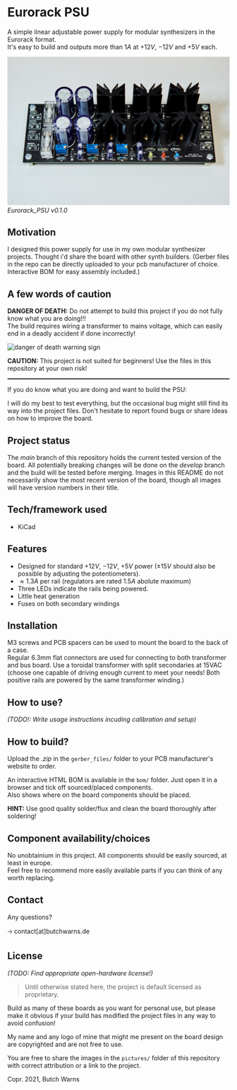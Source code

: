 # Eurorack PSU

A simple linear adjustable power supply for modular synthesizers in the Eurorack format.  
It's easy to build and outputs more than $1A$ at $+12V$, $-12V$ and $+5V$ each.

![bus board assembled](/pictures/eurorack_psu_v010_assembled.jpg?raw=true "psu assembled")
*Eurorack_PSU v0.1.0*

## Motivation

I designed this power supply for use in my own modular synthesizer projects. Thought i'd share the board with other synth builders.
(Gerber files in the repo can be directly uploaded to your pcb manufacturer of choice. Interactive BOM for easy assembly included.)

## A few words of caution

**DANGER OF DEATH:** Do not attempt to build this project if you do not fully know what you are doing!!!  
The build requires wiring a transformer to mains voltage, which can easily end in a deadly accident if done incorrectly!  

![danger of death warning sign](https://external-content.duckduckgo.com/iu/?u=https%3A%2F%2Fupload.wikimedia.org%2Fwikipedia%2Fcommons%2Fthumb%2Ff%2Ffd%2FDANGERBOARD01.png%2F240px-DANGERBOARD01.png&f=1&nofb=1?raw=true "danger of death warning sign")

**CAUTION:** This project is not suited for beginners! Use the files in this repository at your own risk!  

<hr style="border:1px solid gray">

If you do know what you are doing and want to build the PSU:

I will do my best to test everything, but the occasional bug might still find its way into the project files. Don't hesitate to report found bugs or share ideas on how to improve the board.

## Project status

The *main* branch of this repository holds the current tested version of the board. All potentially breaking changes will be done on the *develop* branch and the build will be tested before merging. Images in this README do not necessarily show the most recent version of the board, though all images will have version numbers in their title.  

## Tech/framework used

- KiCad

## Features

- Designed for standard $+12V$, $-12V$, $+5V$ power ($\pm 15V$ should also be possible by adjusting the potentiometers).  
- $\approx 1.3A$ per rail (regulators are rated $1.5A$ abolute maximum)
- Three LEDs indicate the rails being powered.
- Little heat generation
- Fuses on both secondary windings

## Installation

M3 screws and PCB spacers can be used to mount the board to the back of a case.  
Regular 6.3mm flat connectors are used for connecting to both transformer and bus board.
Use a toroidal transformer with split secondaries at 15VAC (choose one capable of driving enough current to meet your needs! Both positive rails are powered by the same transformer winding.)

## How to use?

*(TODO!: Write usage instructions incuding calibration and setup)*

## How to build?

Upload the *.zip* in the `gerber_files/` folder to your PCB manufacturer's website to order.

An interactive HTML BOM is available in the `bom/` folder. Just open it in a browser and tick off sourced/placed components.  
Also shows where on the board components should be placed.  

**HINT:** Use good quality solder/flux and clean the board thoroughly after soldering!  

## Component availability/choices

No unobtainium in this project. All components should be easily sourced, at least in europe.  
Feel free to recommend more easily available parts if you can think of any worth replacing.

## Contact

Any questions?   

🡢 contact[at]butchwarns.de

## License

*(TODO: Find appropriate open-hardware license!)*

> Until otherwise stated here, the project is default licensed as proprietary.

Build as many of these boards as you want for personal use, but please make it obvious if your build has modified the project files in any way to avoid confusion!  

My name and any logo of mine that might me present on the board design are copyrighted and are not free to use.

You are free to share the images in the `pictures/` folder of this repository with correct attribution or a link to the project.  

Copr. 2021, Butch Warns
